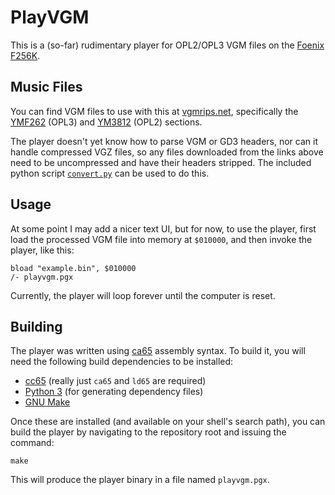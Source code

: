 # PlayVGM

This is a (so-far) rudimentary player for OPL2/OPL3 VGM files on the
[Foenix F256K](https://c256foenix.com/product-category/f256-products/f256k/).

## Music Files

You can find VGM files to use with this at [vgmrips.net](https://vgmrips.net/),
specifically the [YMF262](https://vgmrips.net/packs/chip/ymf262) (OPL3) and
[YM3812](https://vgmrips.net/packs/chip/ym3812) (OPL2) sections.

The player doesn't yet know how to parse VGM or GD3 headers, nor can it handle
compressed VGZ files, so any files downloaded from the links above need to be
uncompressed and have their headers stripped. The included python script
[`convert.py`](util/convert.py) can be used to do this.

## Usage

At some point I may add a nicer text UI, but for now, to use the player,
first load the processed VGM file into memory at `$010000`, and then invoke
the player, like this:

```
bload "example.bin", $010000
/- playvgm.pgx
```

Currently, the player will loop forever until the computer is reset.

## Building

The player was written using [ca65](https://cc65.github.io/doc/ca65.html)
assembly syntax. To build it, you will need the following build dependencies
to be installed:

* [cc65](https://cc65.github.io/) (really just `ca65` and `ld65` are required)
* [Python 3](https://www.python.org/) (for generating dependency files)
* [GNU Make](https://www.gnu.org/software/make/)

Once these are installed (and available on your shell's search path), you can
build the player by navigating to the repository root and issuing the command:

```
make
```

This will produce the player binary in a file named `playvgm.pgx`.
